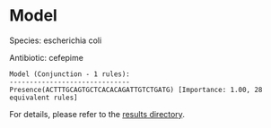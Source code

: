 
# Model

Species: escherichia coli

Antibiotic: cefepime

```
Model (Conjunction - 1 rules):
------------------------------
Presence(ACTTTGCAGTGCTCACACAGATTGTCTGATG) [Importance: 1.00, 28 equivalent rules]

```

For details, please refer to the [results directory](../../../../../results/scm_b/escherichia+coli/cefepime/repeat_2/).

